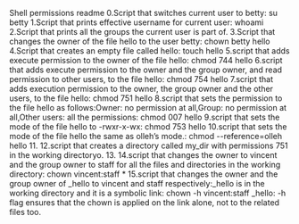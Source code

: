 Shell permissions readme
0.Script that switches current user to betty: su betty
1.Script that prints effective username for current user: whoami
2.Script that prints all the groups the current user is part of.
3.Script that changes the owner of the file hello to the user betty: chown betty hello
4.Script that creates an empty file called hello: touch hello
5.script that adds execute permission to the owner of the file hello: chmod 744 hello
6.script that adds execute permission to the owner and the group owner, and read permission to other users, to the file hello: chmod 754 hello
7.script that adds execution permission to the owner, the group owner and the other users, to the file hello: chmod 751 hello
8.script that sets the permission to the file hello as follows:Owner: no permission at all,Group: no permission at all,Other users: all the permissions: chmod 007 hello
9.script that sets the mode of the file hello to -rwxr-x-wx: chmod 753 hello
10.script that sets the mode of the file hello the same as olleh’s mode.: chmod --reference=olleh hello
11.
12.script that creates a directory called my_dir with permissions 751 in the working directoryo.
13.
14.script that changes the owner to vincent and the group owner to staff for all the files and directories in the working directory: chown vincent:staff *
15.script that changes the owner and the group owner of _hello to vincent and staff respectively:_hello is in the working directory and it is a symbolic link: chown -h vincent:staff _hello: -h flag ensures that the chown is applied on the link alone, not to the related files too.
